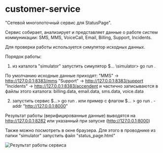 # customer-service
"Cетевой многопоточный сервис для StatusPage".

Сервис собирает, анализирует и представляет данные о работе систем коммуникации: SMS, MMS, VoiceCall, Email, Billing, Support, Incidents.

Для проверки работы используется симулятор исходных данных.

Порядок работы:
1. из каталога "simulator" запустить симулятор  $... \simulator> go run .

По умолчанию исходные данные приходят:
  "MMS" -> http://127.0.0.1:8383/mms
  "Support" -> http://127.0.0.1:8383/support
  "Incidents" -> http://127.0.0.1:8383/accendent
  и частично записываются в файлы этого каталога: billing.data, email.data, sms.data, voice.data

2. запустить сервис $...\> go run .
   или пример с флагом  $... \> go run . -addr "http://127.0.0.1:8000"

Результат работы (верифицированные данные) выводятся
  на http://127.0.0.1:8282  или указанный при запуске (http://127.0.0.1:8000)
  
Также можно посмотреть в окне браузера.
   Для этого в проводнике из папки "simulator" запустить файл "status_page.html"

![Результат работы сервиса](https://github.com/CHvvmu/service-cust/assets/96997574/70681c5d-e6bb-4f27-8639-ed114cd92d71)
